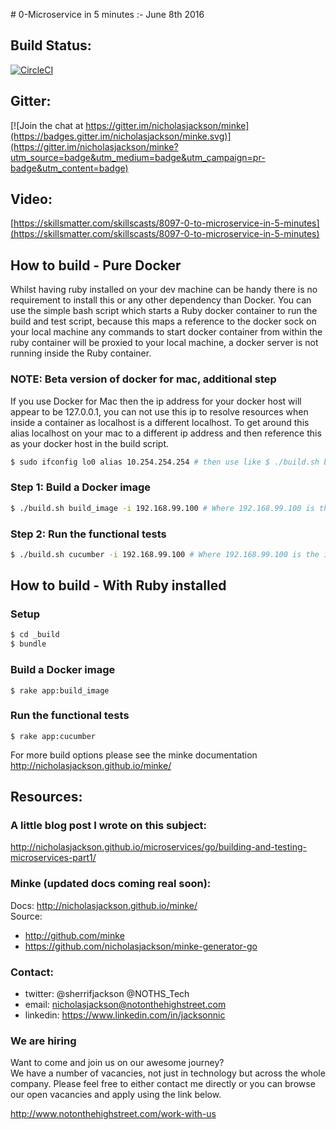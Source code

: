 # 0-Microservice in 5 minutes :- June 8th 2016

## Build Status:  
[![CircleCI](https://circleci.com/gh/nicholasjackson/containersched.svg?style=svg)](https://circleci.com/gh/nicholasjackson/containersched)

## Gitter:  
[![Join the chat at https://gitter.im/nicholasjackson/minke](https://badges.gitter.im/nicholasjackson/minke.svg)](https://gitter.im/nicholasjackson/minke?utm_source=badge&utm_medium=badge&utm_campaign=pr-badge&utm_content=badge)

## Video:
[https://skillsmatter.com/skillscasts/8097-0-to-microservice-in-5-minutes](https://skillsmatter.com/skillscasts/8097-0-to-microservice-in-5-minutes)

## How to build - Pure Docker
Whilst having ruby installed on your dev machine can be handy there is no requirement to install this or any other dependency than Docker.  You can use the simple bash script which starts a Ruby docker container to run the build and test script, because this maps a reference to the docker sock on your local machine any commands to start docker container from within the ruby container will be proxied to your local machine, a docker server is not running inside the Ruby container.

### NOTE: Beta version of docker for mac, additional step
If you use Docker for Mac then the ip address for your docker host will appear to be 127.0.0.1, you can not use this ip to resolve resources when inside a container as localhost is a different localhost.  To get around this alias localhost on your mac to a different ip address and then reference this as your docker host in the build script.
```bash
$ sudo ifconfig lo0 alias 10.254.254.254 # then use like $ ./build.sh build_image -i 10.254.254.254
```

### Step 1: Build a Docker image
```bash
$ ./build.sh build_image -i 192.168.99.100 # Where 192.168.99.100 is the ip address of your docker host
```

### Step 2: Run the functional tests
```bash
$ ./build.sh cucumber -i 192.168.99.100 # Where 192.168.99.100 is the ip address of your docker host
```

## How to build - With Ruby installed
### Setup
```bash
$ cd _build
$ bundle
```

### Build a Docker image
```
$ rake app:build_image
```

### Run the functional tests
```
$ rake app:cucumber
```

For more build options please see the minke documentation http://nicholasjackson.github.io/minke/  


## Resources:

### A little blog post I wrote on this subject:  
http://nicholasjackson.github.io/microservices/go/building-and-testing-microservices-part1/

### Minke (updated docs coming real soon):  
Docs: http://nicholasjackson.github.io/minke/  
Source:   
- http://github.com/minke  
- https://github.com/nicholasjackson/minke-generator-go

### Contact:
- twitter: @sherrifjackson @NOTHS_Tech
- email: nicholasjackson@notonthehighstreet.com
- linkedin: https://www.linkedin.com/in/jacksonnic

### We are hiring
Want to come and join us on our awesome journey?   
We have a number of vacancies, not just in technology but across the whole company.  Please feel free to either contact me directly or you can browse our open vacancies and apply using the link below.

http://www.notonthehighstreet.com/work-with-us
